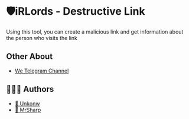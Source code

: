 
# 🛡iRLords - Destructive Link

Using this tool, you can create a malicious link and get information about the person who visits the link


## Other About

 - [We Telegram Channel](https://t.me/irlords)


## 🧑🏻‍💻 Authors

- [🧨 Unkonw](https://t.me/soltan_python)
- [🧨 MrSharp](https://t.me/MrSharp)


